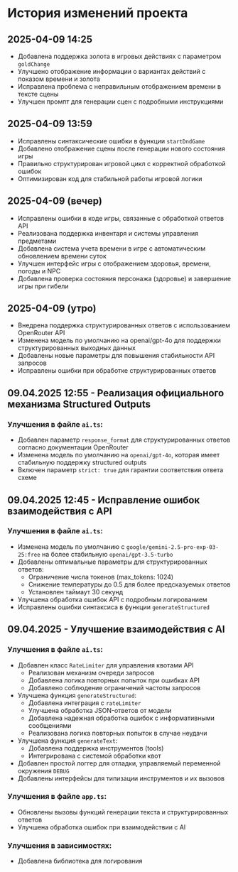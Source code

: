 # История изменений проекта

## 2025-04-09 14:25
- Добавлена поддержка золота в игровых действиях с параметром `goldChange`
- Улучшено отображение информации о вариантах действий с показом времени и золота
- Исправлена проблема с неправильным отображением времени в тексте сцены
- Улучшен промпт для генерации сцен с подробными инструкциями

## 2025-04-09 13:59
- Исправлены синтаксические ошибки в функции `startDndGame`
- Добавлено отображение сцены после генерации нового состояния игры
- Правильно структурирован игровой цикл с корректной обработкой ошибок
- Оптимизирован код для стабильной работы игровой логики

## 2025-04-09 (вечер)
- Исправлены ошибки в коде игры, связанные с обработкой ответов API
- Реализована поддержка инвентаря и системы управления предметами
- Добавлена система учета времени в игре с автоматическим обновлением времени суток
- Улучшен интерфейс игры с отображением здоровья, времени, погоды и NPC
- Добавлена проверка состояния персонажа (здоровье) и завершение игры при гибели

## 2025-04-09 (утро)
- Внедрена поддержка структурированных ответов с использованием OpenRouter API
- Изменена модель по умолчанию на openai/gpt-4o для поддержки структурированных выходных данных
- Добавлены новые параметры для повышения стабильности API запросов
- Исправлены ошибки при обработке структурированных ответов

## 09.04.2025 12:55 - Реализация официального механизма Structured Outputs

### Улучшения в файле `ai.ts`:
- Добавлен параметр `response_format` для структурированных ответов согласно документации OpenRouter
- Изменена модель по умолчанию на `openai/gpt-4o`, которая имеет стабильную поддержку structured outputs
- Включен параметр `strict: true` для гарантии соответствия ответа схеме

## 09.04.2025 12:45 - Исправление ошибок взаимодействия с API

### Улучшения в файле `ai.ts`:
- Изменена модель по умолчанию с `google/gemini-2.5-pro-exp-03-25:free` на более стабильную `openai/gpt-3.5-turbo`
- Добавлены оптимальные параметры для структурированных ответов:
  - Ограничение числа токенов (max_tokens: 1024)
  - Снижение температуры до 0.5 для более предсказуемых ответов
  - Установлен таймаут 30 секунд
- Улучшена обработка ошибок API с подробным логированием
- Исправлены ошибки синтаксиса в функции `generateStructured`

## 09.04.2025 - Улучшение взаимодействия с AI

### Улучшения в файле `ai.ts`:
- Добавлен класс `RateLimiter` для управления квотами API
  - Реализован механизм очереди запросов
  - Добавлена логика повторных попыток при ошибках API
  - Добавлено соблюдение ограничений частоты запросов
- Улучшена функция `generateStructured`:
  - Добавлена интеграция с `rateLimiter`
  - Улучшена обработка JSON-ответов от модели
  - Добавлена надежная обработка ошибок с информативными сообщениями
  - Реализована логика повторных попыток в случае неудачи
- Улучшена функция `generateText`:
  - Добавлена поддержка инструментов (tools)
  - Интегрирована с системой обработки квот
- Добавлен простой логгер для отладки, управляемый переменной окружения `DEBUG`
- Добавлены интерфейсы для типизации инструментов и их вызовов

### Улучшения в файле `app.ts`:
- Обновлены вызовы функций генерации текста и структурированных ответов
- Улучшена обработка ошибок при взаимодействии с AI

### Улучшения в зависимостях:
- Добавлена библиотека для логирования
